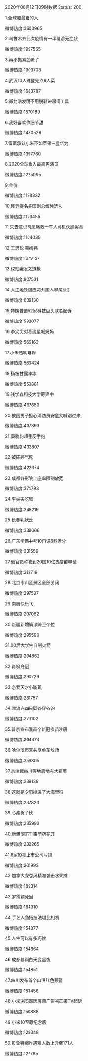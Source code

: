 2020年08月12日09时数据
Status: 200

1.全球腰最细的人

微博热度:3600965

2.乌鲁木齐此次疫情有一半确诊无症状

微博热度:1997565

3.再不抓紧就老了

微博热度:1909708

4.武汉10人进餐先点9人菜

微博热度:1683787

5.郑允浩发明不用脱鞋进房间工具

微博热度:1570189

6.我好喜欢你细节甜

微博热度:1480526

7.雷军承认小米不如苹果三星华为

微博热度:1397760

8.2020全球收入最高男演员

微博热度:1225095

9.金价

微博热度:1198332

10.拜登提名美国副总统候选人

微博热度:1123455

11.失去意识前忍痛救一车人司机获颁奖章

微博热度:1104039

12.王思聪 鞠婧祎

微博热度:1079157

13.权珉娥发文道歉

微博热度:807531

14.大连地铁回应两外国人攀爬扶手

微博热度:639130

15.特朗普遭52家科技巨头联名起诉

微博热度:582077

16.李尖尖对着流星喊妈妈

微博热度:566163

17.小米透明电视

微博热度:563424

18.杨枝甘露棒冰

微博热度:550881

19.钱学森科技大学筹建中

微博热度:467850

20.被困男子担心消防员安危大喊别过来

微博热度:437393

21.窦骁何超莲反手抱

微博热度:433807

22.被陈婷气死

微博热度:422374

23.成都各影院上座率限制放宽

微博热度:374793

24.李尖尖吃醋

微博热度:348216

25.长春乳状云

微博热度:339606

26.广东学霸中考10门课6科满分

微博热度:331559

27.俄官员称收到20国10亿支疫苗申请

微博热度:313719

28.北京市山区景区全部关闭

微博热度:297597

29.南航快乐飞

微博热度:297082

30.新疆新增确诊降至个位

微博热度:295590

31.00后大学生自制火箭

微博热度:294862

32.肖枫夺冠

微博热度:290729

33.恋爱天才小璇玑

微博热度:281757

34.漂流完四只脚各穿各的

微博热度:270102

35.普京宣布俄首个新冠疫苗注册

微博热度:264474

36.哈尔滨市区共享单车坟场

微博热度:259805

37.京津冀四川等地局地有大暴雨

微博热度:238139

38.这就是夕阳掉进了大海里吗

微博热度:237823

39.心疼贺子秋

微博热度:235993

40.新疆昭苏千亩芍药花开

微博热度:232265

41.6家影视上市公司亏损

微博热度:201993

42.加拿大龙卷风精准袭击水果摊

微博热度:189314

43.罗霈颖死因

微博热度:164310

44.手艺人鱼拓技法堪比相机

微博热度:154877

45.人生可以有多巧妙

微博热度:154864

46.成都暴雨白天变黑夜

微博热度:154851

47.四川发布首个山洪红色预警

微博热度:153456

48.小米浏览器因屏蔽广告被芒果TV起诉

微博热度:150888

49.小米10至尊纪念版

微博热度:129348

50.贝鲁特爆炸遇难人数上升至171人

微博热度:127785

